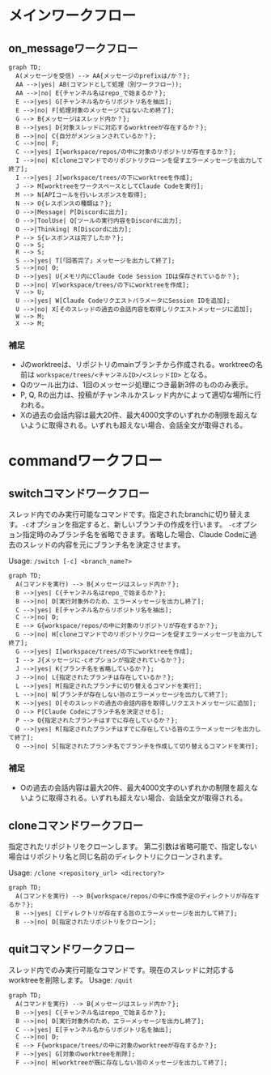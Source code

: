 # メインワークフロー

## on_messageワークフロー

```mermaid
graph TD;
  A(メッセージを受信) --> AA{メッセージのprefixは/か？};
  AA -->|yes| AB(コマンドとして処理（別ワークフロー）);
  AA -->|no| E{チャンネル名はrepo_で始まるか？};
  E -->|yes| G[チャンネル名からリポジトリ名を抽出];
  E -->|no| F[処理対象のメッセージではないため終了];
  G --> B{メッセージはスレッド内か？};
  B -->|yes| D{対象スレッドに対応するworktreeが存在するか？};
  B -->|no| C{自分がメンションされているか？};
  C -->|no| F;
  C -->|yes| I{workspace/repos/の中に対象のリポジトリが存在するか？};
  I -->|no| K[cloneコマンドでのリポジトリクローンを促すエラーメッセージを出力して終了];
  I -->|yes| J[workspace/trees/の下にworktreeを作成];
  J --> M[worktreeをワークスペースとしてClaude Codeを実行];
  M --> N[APIコールを行いレスポンスを取得];
  N --> O{レスポンスの種類は？};
  O -->|Message| P[Discordに出力];
  O -->|ToolUse| Q[ツールの実行内容をDiscordに出力];
  O -->|Thinking| R[Discordに出力];
  P --> S{レスポンスは完了したか？};
  Q --> S;
  R --> S;
  S -->|yes| T[「回答完了」メッセージを出力して終了];
  S -->|no| O;
  D -->|yes| U{メモリ内にClaude Code Session IDは保存されているか？};
  D -->|no| V[workspace/trees/の下にworktreeを作成];
  V --> U;
  U -->|yes| W[Claude CodeリクエストパラメータにSession IDを追加];
  U -->|no| X[そのスレッドの過去の会話内容を取得しリクエストメッセージに追加];
  W --> M;
  X --> M;
```

### 補足

- Jのworktreeは、リポジトリのmainブランチから作成される。worktreeの名前は `workspace/trees/<チャンネルID>/<スレッドID>` となる。
- Qのツール出力は、1回のメッセージ処理につき最新3件のもののみ表示。
- P, Q, Rの出力は、投稿がチャンネルかスレッド内かによって適切な場所に行われる。
- Xの過去の会話内容は最大20件、最大4000文字のいずれかの制限を超えないように取得される。いずれも超えない場合、会話全文が取得される。

# commandワークフロー

## switchコマンドワークフロー

スレッド内でのみ実行可能なコマンドです。指定されたbranchに切り替えます。`-c`オプションを指定すると、新しいブランチの作成を行います。
`-c`オプション指定時のみブランチ名を省略できます。省略した場合、Claude Codeに過去のスレッドの内容を元にブランチ名を決定させます。

Usage: `/switch [-c] <branch_name?>`

```mermaid
graph TD;
  A(コマンドを実行) --> B{メッセージはスレッド内か？};
  B -->|yes| C{チャンネル名はrepo_で始まるか？};
  B -->|no| D[実行対象外のため、エラーメッセージを出力し終了];
  C -->|yes| E[チャンネル名からリポジトリ名を抽出];
  C -->|no| D;
  E --> G{workspace/repos/の中に対象のリポジトリが存在するか？};
  G -->|no| H[cloneコマンドでのリポジトリクローンを促すエラーメッセージを出力して終了];
  G -->|yes| I[workspace/trees/の下にworktreeを作成];
  I --> J{メッセージに-cオプションが指定されているか？};
  J -->|yes| K{ブランチ名を省略しているか？};
  J -->|no| L{指定されたブランチは存在しているか？};
  L -->|yes| M[指定されたブランチに切り替えるコマンドを実行];
  L -->|no| N[ブランチが存在しない旨のエラーメッセージを出力して終了];
  K -->|yes| O[そのスレッドの過去の会話内容を取得しリクエストメッセージに追加];
  O --> P[Claude Codeにブランチ名を決定させる];
  P --> Q{指定されたブランチはすでに存在しているか？};
  Q -->|yes| R[指定されたブランチはすでに存在している旨のエラーメッセージを出力して終了];
  Q -->|no| S[指定されたブランチ名でブランチを作成して切り替えるコマンドを実行];
```

### 補足

- Oの過去の会話内容は最大20件、最大4000文字のいずれかの制限を超えないように取得される。いずれも超えない場合、会話全文が取得される。

## cloneコマンドワークフロー

指定されたリポジトリをクローンします。
第二引数は省略可能で、指定しない場合はリポジトリ名と同じ名前のディレクトリにクローンされます。

Usage: `/clone <repository_url> <directory?>`

```mermaid
graph TD;
  A(コマンドを実行) --> B{workspace/repos/の中に作成予定のディレクトリが存在するか？};
  B -->|yes| C[ディレクトリが存在する旨のエラーメッセージを出力して終了];
  B -->|no| D[指定されたリポジトリをクローン];
```

## quitコマンドワークフロー

スレッド内でのみ実行可能なコマンドです。現在のスレッドに対応するworktreeを削除します。
Usage: `/quit`

```mermaid
graph TD;
  A(コマンドを実行) --> B{メッセージはスレッド内か？};
  B -->|yes| C{チャンネル名はrepo_で始まるか？};
  B -->|no| D[実行対象外のため、エラーメッセージを出力し終了];
  C -->|yes| E[チャンネル名からリポジトリ名を抽出];
  C -->|no| D;
  E --> F{workspace/trees/の中に対象のworktreeが存在するか？};
  F -->|yes| G[対象のworktreeを削除];
  F -->|no| H[worktreeが既に存在しない旨のメッセージを出力して終了];
```
